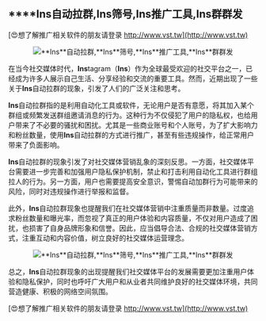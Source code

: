 ## ****Ins**自动拉群,**Ins**筛号,**Ins**推广工具,**Ins**群群发**

[😍想了解推广相关软件的朋友请登录 http://www.vst.tw](http://www.vst.tw)

 <center><img src="https://vst.tw/MP4/tuiguang/png/5.png" alt="**Ins**自动拉群,**Ins**筛号,**Ins**推广工具,**Ins**群群发"></center>

在当今社交媒体时代，**Ins**tagram（**Ins**）作为全球最受欢迎的社交平台之一，已经成为许多人展示自己生活、分享经验和交流的重要工具。然而，近期出现了一些关于**Ins**自动拉群的现象，引发了人们的广泛关注和思考。

**Ins**自动拉群指的是利用自动化工具或软件，无论用户是否有意愿，将其加入某个群组或频繁发送群组邀请消息的行为。这种行为不仅侵犯了用户的隐私权，也给用户带来了不必要的骚扰和困扰。尤其是一些商业账号和个人账号，为了扩大影响力和粉丝数量，使用**Ins**自动拉群的方式进行推广，甚至有些违规操作，给正常用户带来了负面影响。

**Ins**自动拉群的现象引发了对社交媒体营销乱象的深刻反思。一方面，社交媒体平台需要进一步完善和加强用户隐私保护机制，禁止和打击利用自动化工具进行群组拉人的行为。另一方面，用户也需要提高安全意识，警惕自动加群行为可能带来的风险，同时对违规操作进行举报和监督。

此外，**Ins**自动拉群现象也提醒我们在社交媒体营销中注重质量而非数量。过度追求粉丝数量和曝光率，而忽视了真正的用户体验和内容质量，不仅对用户造成了困扰，也损害了自身品牌形象和信誉。因此，应当倡导合法、合规的社交媒体营销方式，注重互动和内容价值，树立良好的社交媒体运营理念。

 <center><img src="https://vst.tw/MP4/tuiguang/png/2.png" alt="**Ins**自动拉群,**Ins**筛号,**Ins**推广工具,**Ins**群群发"></center>

总之，**Ins**自动拉群现象的出现提醒我们社交媒体平台的发展需要更加注重用户体验和隐私保护，同时也呼吁广大用户和从业者共同维护良好的社交媒体环境，共同营造健康、积极的网络空间氛围。

[😍想了解推广相关软件的朋友请登录 http://www.vst.tw](http://www.vst.tw)



